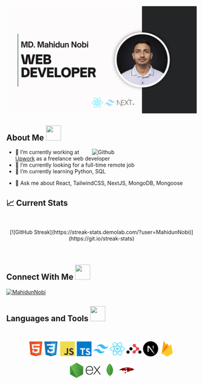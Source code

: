 <img src="https://github.com/MahidunNobi/MahidunNobi/blob/main/GitHub-Banner.png" alt="Mahidun GitHub README header image">

<h2> About Me  <img src = "https://media2.giphy.com/media/ZGHpWzdOEkMKtwLqdc/giphy.gif?cid=ecf05e47a0n3gi1bfqntqmob8g9aid1oyj2wr3ds3mg700bl&rid=giphy.gif" width="40px" height="40px"></h2>
<img width="55%" align="right" alt="Github" src="https://raw.githubusercontent.com/onimur/.github/master/.resources/git-header.svg" />  

- 🔭 I’m currently working at [Upwork](https://www.upwork.com/freelancers/~01efd3f02eb05280fa) as a freelance web developer
- 🔭 I’m currently looking for a full-time remote job
- 🌱 I’m currently learning Python, SQL
<!-- 👯 I’m looking to collaborate on ... -->
<!-- 🤔 I’m looking for help with ... -->
- 💬 Ask me about React, TailwindCSS, NextJS, MongoDB, Mongoose
<!-- 📫 How to reach me: ... -->
<!-- 😄 Pronouns: ... -->
<!-- ⚡ Fun fact: ... -->

## :chart_with_upwards_trend: Current Stats

<br />
<p align="center">
 [![GitHub Streak](https://streak-stats.demolab.com/?user=MahidunNobi)](https://git.io/streak-stats)
</p>
<br>
<h2>Connect With Me <img src = "https://media2.giphy.com/media/al7grkbrCChTAPEfyh/giphy.gif?cid=ecf05e47a0n3gi1bfqntqmob8g9aid1oyj2wr3ds3mg700bl&rid=giphy.gif" width="40px" height="40px"></h2>
<a href="https://www.linkedin.com/in/md-mahidun-nobi" target="_blank"><img align="center" src="https://raw.githubusercontent.com/rahuldkjain/github-profile-readme-generator/master/src/images/icons/Social/linked-in-alt.svg" alt="MahidunNobi" height="30" width="40" /></a> 

<br/>
<h2>Languages and Tools <img src = "https://media2.giphy.com/media/QssGEmpkyEOhBCb7e1/giphy.gif?cid=ecf05e47a0n3gi1bfqntqmob8g9aid1oyj2wr3ds3mg700bl&rid=giphy.gif" width="40px" height="40px"></h2>  
<br>
<p align="center">
<img src="https://raw.githubusercontent.com/devicons/devicon/master/icons/html5/html5-original.svg" alt="HTML5" width="40" height="40"/><img src="https://raw.githubusercontent.com/devicons/devicon/master/icons/css3/css3-original.svg" alt="CSS3" width="40" height="40"/>
<img src="https://raw.githubusercontent.com/devicons/devicon/master/icons/javascript/javascript-original.svg" alt="JavaScript" width="40" height="40"/>
<img src="https://raw.githubusercontent.com/devicons/devicon/master/icons/typescript/typescript-original.svg" alt="JavaScript" width="40" height="40"/>

<img src="https://raw.githubusercontent.com/devicons/devicon/master/icons/tailwindcss/tailwindcss-original.svg" alt="Tailwind" width="40" height="40"/>
<img src="https://raw.githubusercontent.com/devicons/devicon/master/icons/react/react-original.svg" alt="React" width="40" height="40"/> 
<img src="https://raw.githubusercontent.com/devicons/devicon/master/icons/reactrouter/reactrouter-original.svg" alt="React" width="40" height="40"/> 
<img src="https://raw.githubusercontent.com/devicons/devicon/master/icons/nextjs/nextjs-original.svg" alt="React" width="40" height="40"/> 
<img src="https://raw.githubusercontent.com/devicons/devicon/master/icons/firebase/firebase-original.svg" alt="firebase" width="40" height="40"/> 
</p>
<p align="center">
<img src="https://raw.githubusercontent.com/devicons/devicon/master/icons/nodejs/nodejs-original.svg" alt="nodejs" width="40" height="40"/> 
<img src="https://raw.githubusercontent.com/devicons/devicon/master/icons/express/express-original.svg" alt="express" width="40" height="40"/> 
<img src="https://raw.githubusercontent.com/devicons/devicon/master/icons/mongodb/mongodb-original.svg" alt="mongoDB" width="40" height="40"/> 
<img src="https://raw.githubusercontent.com/devicons/devicon/master/icons/mongoose/mongoose-original.svg" alt="mongoose" width="40" height="40"/> 
</p><br/>

